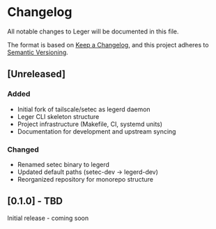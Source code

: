 # Changelog

All notable changes to Leger will be documented in this file.

The format is based on [Keep a Changelog](https://keepachangelog.com/en/1.0.0/),
and this project adheres to [Semantic Versioning](https://semver.org/spec/v2.0.0.html).

## [Unreleased]

### Added
- Initial fork of tailscale/setec as legerd daemon
- Leger CLI skeleton structure
- Project infrastructure (Makefile, CI, systemd units)
- Documentation for development and upstream syncing

### Changed
- Renamed setec binary to legerd
- Updated default paths (setec-dev → legerd-dev)
- Reorganized repository for monorepo structure

## [0.1.0] - TBD

Initial release - coming soon
